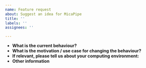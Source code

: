 ```yaml
---
name: Feature request
about: Suggest an idea for MicaPipe
title: ''
labels: ''
assignees: ''

---
```


*   **What is the current behaviour?**  
*   **What is the motivation / use case for changing the behaviour?**  
*   **If relevant, please tell us about your computing environment:**  
*   **Other information**  
